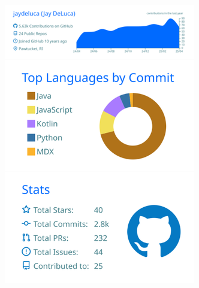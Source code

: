 [![](https://raw.githubusercontent.com/jaydeluca/jaydeluca/master/profile-summary-card-output/transparent/0-profile-details.svg)](https://github.com/vn7n24fzkq/github-profile-summary-cards)
[![](https://raw.githubusercontent.com/jaydeluca/jaydeluca/master/profile-summary-card-output/transparent/2-most-commit-language.svg)](https://github.com/vn7n24fzkq/github-profile-summary-cards) [![](https://raw.githubusercontent.com/jaydeluca/jaydeluca/master/profile-summary-card-output/transparent/3-stats.svg)](https://github.com/vn7n24fzkq/github-profile-summary-cards)
